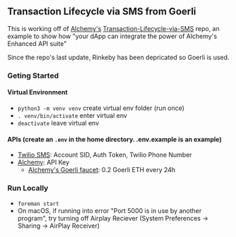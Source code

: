 ## Transaction Lifecycle via SMS from Goerli

This is working off of [Alchemy's](https://www.alchemy.com/) [Transaction-Lifecycle-via-SMS](https://github.com/alchemyplatform/Transaction-Lifecycle-via-SMS) repo, an example to show how "your dApp can integrate the power of Alchemy's Enhanced API suite"

Since the repo's last update, Rinkeby has been depricated so Goerli is used.

### Geting Started

#### Virtual Environment

- `python3 -m venv venv` create virtual env folder (run once)
- `. venv/bin/activate` enter virtual env
- `deactivate` leave virtual env

#### APIs (create an `.env` in the home directory. .env.example is an example)

- [Twilio SMS](https://www.twilio.com/): Account SID, Auth Token, Twilio Phone Number
- [Alchemy](https://www.alchemy.com/): API Key
  - [Alchemy's Goerli faucet](https://goerlifaucet.com/): 0.2 Goerli ETH every 24h

### Run Locally

- `foreman start`
- On macOS, if running into error "Port 5000 is in use by another program", try turning off Airplay Reciever (System Preferences -> Sharing -> AirPlay Receiver)
